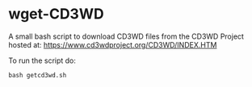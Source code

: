 # wget-CD3WD
A small bash script to download CD3WD files from the CD3WD Project hosted at: https://www.cd3wdproject.org/CD3WD/INDEX.HTM

To run the script do:

~~~
bash getcd3wd.sh
~~~
